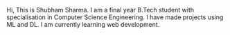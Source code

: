Hi, This is Shubham Sharma.
I am a final year B.Tech student with specialisation in Computer Science Engineering. I have made projects using ML and DL. I am currently learning web development.
